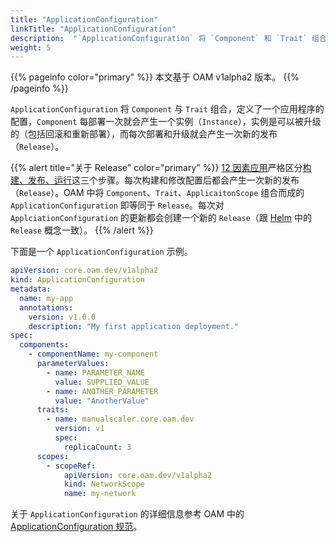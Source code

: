 ```yaml
---
title: "ApplicationConfiguration"
linkTitle: "ApplicationConfiguration"
description:  "`ApplicationConfiguration` 将 `Component` 和 `Trait` 组合成完整的应用程序。"
weight: 5
---
```


{{% pageinfo color="primary" %}}
本文基于 OAM v1alpha2 版本。
{{% /pageinfo %}}

`ApplicationConfiguration` 将 `Component` 与 `Trait` 组合，定义了一个应用程序的配置，`Component` 每部署一次就会产生一个实例（`Instance`），实例是可以被升级的（包括回滚和重新部署），而每次部署和升级就会产生一次新的发布（`Release`）。

{{% alert title="关于 Release" color="primary" %}}
[12 因素应用](https://12factor.net/zh_cn/)严格区分[构建、发布、运行](https://12factor.net/zh_cn/build-release-run)这三个步骤。每次构建和修改配置后都会产生一次新的发布（`Release`）。OAM 中将 `Component`、`Trait`、`ApplicaitonScope` 组合而成的 `ApplicationConfiguration` 即等同于 `Release`。每次对 `ApplciationConfiguration` 的更新都会创建一个新的 `Release`（跟 [Helm](https://helm.sh) 中的 `Release` 概念一致）。
{{% /alert %}}

下面是一个 `ApplicationConfiguration` 示例。

```yaml
apiVersion: core.oam.dev/v1alpha2
kind: ApplicationConfiguration
metadata:
  name: my-app
  annotations:
    version: v1.0.0
    description: "My first application deployment."
spec:
  components:
    - componentName: my-component
      parameterValues:
        - name: PARAMETER_NAME
          value: SUPPLIED_VALUE
        - name: ANOTHER_PARAMETER
          value: "AnotherValue"
      traits:
        - name: manualscaler.core.oam.dev
          version: v1
          spec:
            replicaCount: 3
      scopes:
        - scopeRef:
            apiVersion: core.oam.dev/v1alpha2
            kind: NetworkScope
            name: my-network
```

关于 `ApplicationConfiguration` 的详细信息参考 OAM 中的 [ApplicationConfiguration 规范](https://github.com/oam-dev/spec/blob/master/7.application_configuration.md)。